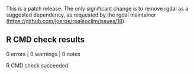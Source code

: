 This is a patch release. The only significant change is to remove rgdal as a suggested dependency, as requested by the rgdal maintainer (https://github.com/joeroe/rpaleoclim/issues/18).

## R CMD check results

0 errors | 0 warnings | 0 notes

R CMD check succeeded
